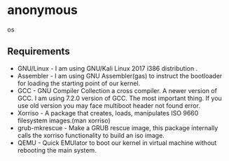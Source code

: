 # anonymous
os

## Requirements
- GNU/Linux - I am using GNU/Kali Linux 2017 i386 distribution .
- Assembler - I am using GNU Assembler(gas) to instruct the bootloader for loading the starting point of our kernel.
- GCC - GNU Compiler Collection a cross compiler. A newer version of GCC. I am using 7.2.0 version of GCC. The most important thing.
If you use old version you may face multiboot header not found error.
- Xorriso - A package that creates, loads, manipulates ISO 9660 filesystem images.(man xorriso)
- grub-mkrescue - Make a GRUB rescue image, this package internally calls the xorriso functionality to build an iso image.
- QEMU - Quick EMUlator to boot our kernel in virtual machine without rebooting the main system.